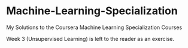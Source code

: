 # Machine-Learning-Specialization
My Solutions to the Coursera Machine Learning Specialization Courses

Week 3 (Unsupervised Learning) is left to the reader as an exercise.
